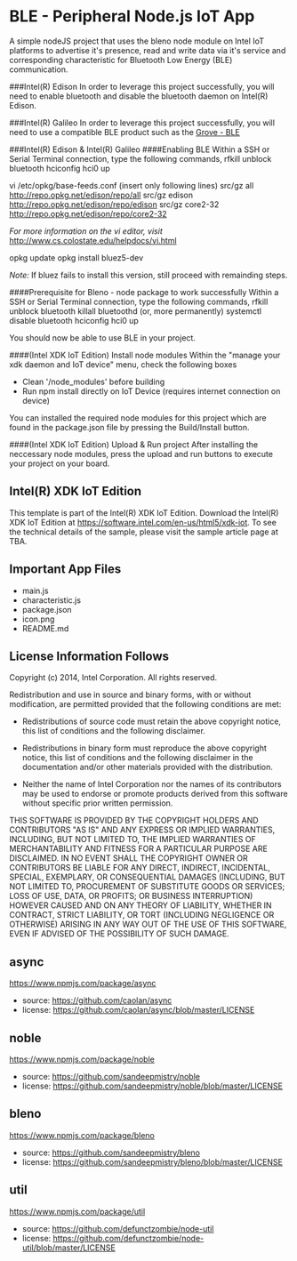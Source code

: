 BLE - Peripheral Node.js IoT App
============================
A simple nodeJS project that uses the bleno node module on Intel IoT platforms to advertise it's presence, read and write data via it's service and corresponding characteristic for Bluetooth Low Energy (BLE) communication.

###Intel(R) Edison
In order to leverage this project successfully, you will need to enable bluetooth and disable the bluetooth daemon on Intel(R) Edison. 

###Intel(R) Galileo
In order to leverage this project successfully, you will need to use a compatible BLE product such as the [Grove - BLE](http://www.seeedstudio.com/depot/Grove-BLE-p-1929.html)


###Intel(R) Edison & Intel(R) Galileo
####Enabling BLE
Within a SSH or Serial Terminal connection, type the following commands,
rfkill unblock bluetooth 
hciconfig hci0 up

vi /etc/opkg/base-feeds.conf (insert only following lines) 
src/gz all http://repo.opkg.net/edison/repo/all 
src/gz edison http://repo.opkg.net/edison/repo/edison 
src/gz core2-32 http://repo.opkg.net/edison/repo/core2-32

*For more information on the vi editor, visit* http://www.cs.colostate.edu/helpdocs/vi.html

opkg update 
opkg install bluez5-dev

*Note:* If bluez fails to install this version, still proceed with remainding steps.

####Prerequisite for Bleno - node package to work successfully
Within a SSH or Serial Terminal connection, type the following commands,
rfkill unblock bluetooth 
killall bluetoothd (or, more permanently) systemctl disable bluetooth 
hciconfig hci0 up 

You should now be able to use BLE in your project.

####(Intel XDK IoT Edition) Install node modules
Within the "manage your xdk daemon and IoT device" menu, check the following boxes
* Clean '/node_modules' before building
* Run npm install directly on IoT Device (requires internet connection on device)

You can installed the required node modules for this project which are found in the package.json file by pressing the Build/Install button.

####(Intel XDK IoT Edition) Upload & Run project
After installing the neccessary node modules, press the upload and run buttons to execute your project on your board. 

Intel(R) XDK IoT Edition
-------------------------------------------
This template is part of the Intel(R) XDK IoT Edition. 
Download the Intel(R) XDK IoT Edition at https://software.intel.com/en-us/html5/xdk-iot. To see the technical details of the sample, 
please visit the sample article page at TBA.


Important App Files
---------------------------
* main.js
* characteristic.js 
* package.json
* icon.png
* README.md

License Information Follows
---------------------------
Copyright (c) 2014, Intel Corporation. All rights reserved.

Redistribution and use in source and binary forms, with or without modification, 
are permitted provided that the following conditions are met:

- Redistributions of source code must retain the above copyright notice, 
  this list of conditions and the following disclaimer.

- Redistributions in binary form must reproduce the above copyright notice, 
  this list of conditions and the following disclaimer in the documentation 
  and/or other materials provided with the distribution.

- Neither the name of Intel Corporation nor the names of its contributors 
  may be used to endorse or promote products derived from this software 
  without specific prior written permission.

THIS SOFTWARE IS PROVIDED BY THE COPYRIGHT HOLDERS AND CONTRIBUTORS "AS IS" 
AND ANY EXPRESS OR IMPLIED WARRANTIES, INCLUDING, BUT NOT LIMITED TO, 
THE IMPLIED WARRANTIES OF MERCHANTABILITY AND FITNESS FOR A PARTICULAR PURPOSE 
ARE DISCLAIMED. IN NO EVENT SHALL THE COPYRIGHT OWNER OR CONTRIBUTORS BE 
LIABLE FOR ANY DIRECT, INDIRECT, INCIDENTAL, SPECIAL, EXEMPLARY, OR 
CONSEQUENTIAL DAMAGES (INCLUDING, BUT NOT LIMITED TO, PROCUREMENT OF SUBSTITUTE 
GOODS OR SERVICES; LOSS OF USE, DATA, OR PROFITS; OR BUSINESS INTERRUPTION) 
HOWEVER CAUSED AND ON ANY THEORY OF LIABILITY, WHETHER IN CONTRACT, STRICT 
LIABILITY, OR TORT (INCLUDING NEGLIGENCE OR OTHERWISE) ARISING IN ANY WAY OUT 
OF THE USE OF THIS SOFTWARE, EVEN IF ADVISED OF THE POSSIBILITY OF SUCH DAMAGE.

async
--------------------------------------------
https://www.npmjs.com/package/async

* source: https://github.com/caolan/async
* license: https://github.com/caolan/async/blob/master/LICENSE

noble
--------------------------------------------
https://www.npmjs.com/package/noble

* source: https://github.com/sandeepmistry/noble
* license: https://github.com/sandeepmistry/noble/blob/master/LICENSE

bleno
--------------------------------------------
https://www.npmjs.com/package/bleno

* source: https://github.com/sandeepmistry/bleno
* license: https://github.com/sandeepmistry/bleno/blob/master/LICENSE

util
--------------------------------------------
https://www.npmjs.com/package/util

* source: https://github.com/defunctzombie/node-util
* license: https://github.com/defunctzombie/node-util/blob/master/LICENSE